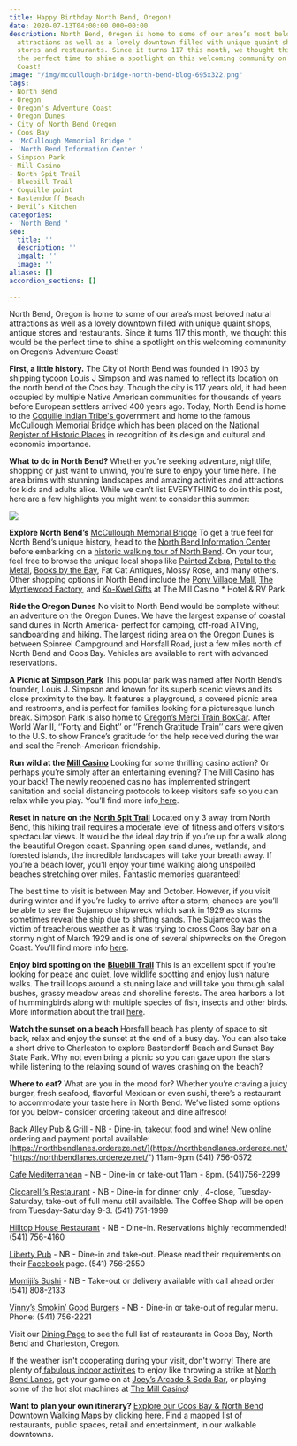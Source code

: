 ```yaml
---
title: Happy Birthday North Bend, Oregon!
date: 2020-07-13T04:00:00.000+00:00
description: North Bend, Oregon is home to some of our area’s most beloved natural
  attractions as well as a lovely downtown filled with unique quaint shops, antique
  stores and restaurants. Since it turns 117 this month, we thought this would be
  the perfect time to shine a spotlight on this welcoming community on Oregon’s Adventure
  Coast!
image: "/img/mccullough-bridge-north-bend-blog-695x322.png"
tags:
- North Bend
- Oregon
- Oregon's Adventure Coast
- Oregon Dunes
- City of North Bend Oregon
- Coos Bay
- 'McCullough Memorial Bridge '
- 'North Bend Information Center '
- Simpson Park
- Mill Casino
- North Spit Trail
- Bluebill Trail
- Coquille point
- Bastendorff Beach
- Devil’s Kitchen
categories:
- 'North Bend '
seo:
  title: ''
  description: ''
  imgalt: ''
  image: ''
aliases: []
accordion_sections: []

---
```

North Bend, Oregon is home to some of our area’s most beloved natural attractions as well as a lovely downtown filled with unique quaint shops, antique stores and restaurants. Since it turns 117 this month, we thought this would be the perfect time to shine a spotlight on this welcoming community on Oregon’s Adventure Coast!

**First, a little history.** The City of North Bend was founded in 1903 by shipping tycoon Louis J Simpson and was named to reflect its location on the north bend of the Coos bay. Though the city is 117 years old, it had been occupied by multiple Native American communities for thousands of years before European settlers arrived 400 years ago. Today, North Bend is home to the [Coquille Indian Tribe's ](https://www.coquilletribe.org/)government and home to the famous [McCullough Memorial Bridge](https://www.tripadvisor.com/Attraction_Review-g51813-d4725395-Reviews-McCullough_Memorial_Bridge-Coos_Bay_Oregon.html) which has been placed on the [National Register of Historic Places](https://en.wikipedia.org/wiki/National_Register_of_Historic_Places) in recognition of its design and cultural and economic importance.

**What to do in North Bend?** Whether you’re seeking adventure, nightlife, shopping or just want to unwind, you’re sure to enjoy your time here. The area brims with stunning landscapes and amazing activities and attractions for kids and adults alike. While we can’t list EVERYTHING to do in this post, here are a few highlights you might want to consider this summer:

![](/img/north-bend-oregon-dunes-blog-695x322.jpg)

**Explore North Bend’s** [McCullough Memorial Bridge](https://www.tripadvisor.com/Attraction_Review-g51813-d4725395-Reviews-McCullough_Memorial_Bridge-Coos_Bay_Oregon.html)
To get a true feel for North Bend’s unique history, head to the [North Bend Information Center](https://www.oregonsadventurecoast.com/contact/) before embarking on a [historic walking tour of North Bend](https://www.oregonsadventurecoast.com/tripideas/historic-walking-tour-of-north-bend/). On your tour, feel free to browse the unique local shops like [Painted Zebra](https://www.facebook.com/paintedzebraboutique), [Petal to the Metal](http://www.petaltothemetalflowers.com/), [Books by the Bay](https://www.facebook.com/Books-By-The-Bay-232314893488700), Fat Cat Antiques, Mossy Rose, and many others. Other shopping options in North Bend include the [Pony Village Mall](http://ponyvm.com/), [The Myrtlewood Factory](http://www.myrtlewood-hauserrvpark.com/index.html), and [Ko-Kwel Gifts](https://www.themillcasino.com/accommodations/ko-kwel-gifts) at The Mill Casino * Hotel & RV Park.

**Ride the Oregon Dunes**
No visit to North Bend would be complete without an adventure on the Oregon Dunes. We have the largest expanse of coastal sand dunes in North America- perfect for camping, off-road ATVing, sandboarding and hiking. The largest riding area on the Oregon Dunes is between Spinreel Campground and Horsfall Road, just a few miles north of North Bend and Coos Bay. Vehicles are available to rent with advanced reservations.

**A Picnic at** [**Simpson Park**](https://kcby.com/news/local/new-playground-at-simpson-park-in-north-bend-its-a-good-place-for-kids) This popular park was named after North Bend’s founder, Louis J. Simpson and known for its superb scenic views and its close proximity to the bay. It features a playground, a covered picnic area and restrooms, and is perfect for families looking for a picturesque lunch break. Simpson Park is also home to [Oregon’s Merci Train BoxCar](http://mercitrain.org/Oregon/). After World War II, ‘’Forty and Eight’’ or ‘’French Gratitude Train’’ cars were given to the U.S. to show France’s gratitude for the help received during the war and seal the French-American friendship.

**Run wild at the** [**Mill Casino**](https://www.themillcasino.com/)
Looking for some thrilling casino action? Or perhaps you’re simply after an entertaining evening? The Mill Casino has your back! The newly reopened casino has implemented stringent sanitation and social distancing protocols to keep visitors safe so you can relax while you play. You’ll find more info[ here](https://www.themillcasino.com/).

**Reset in nature on the** [**North Spit Trail**](https://www.alltrails.com/de/trail/us/oregon/north-spit-trail)
Located only 3 away from North Bend, this hiking trail requires a moderate level of fitness and offers visitors spectacular views. It would be the ideal day trip if you’re up for a walk along the beautiful Oregon coast. Spanning open sand dunes, wetlands, and forested islands, the incredible landscapes will take your breath away. If you’re a beach lover, you’ll enjoy your time walking along unspoiled beaches stretching over miles. Fantastic memories guaranteed!

The best time to visit is between May and October. However, if you visit during winter and if you’re lucky to arrive after a storm, chances are you’ll be able to see the Sujameco shipwreck which sank in 1929 as storms sometimes reveal the ship due to shifting sands. The Sujameco was the victim of treacherous weather as it was trying to cross Coos Bay bar on a stormy night of March 1929 and is one of several shipwrecks on the Oregon Coast. You’ll find more info [here](http://journeywithstevenmichael.blogspot.com/2010/07/sujameco-shipwreck.html).

**Enjoy bird spotting on the** [**Bluebill Trail**](https://www.fs.usda.gov/recarea/siuslaw/recreation/recarea/?recid=71108)
This is an excellent spot if you’re looking for peace and quiet, love wildlife spotting and enjoy lush nature walks. The trail loops around a stunning lake and will take you through salal bushes, grassy meadow areas and shoreline forests. The area harbors a lot of hummingbirds along with multiple species of fish, insects and other birds. More information about the trail [here](https://www.fs.usda.gov/recarea/siuslaw/recarea/?recid=42649).

**Watch the sunset on a beach** Horsfall beach has plenty of space to sit back, relax and enjoy the sunset at the end of a busy day. You can also take a short drive to Charleston to explore Bastendorff Beach and Sunset Bay State Park. Why not even bring a picnic so you can gaze upon the stars while listening to the relaxing sound of waves crashing on the beach?

**Where to eat?**
What are you in the mood for? Whether you’re craving a juicy burger, fresh seafood, flavorful Mexican or even sushi, there’s a restaurant to accommodate your taste here in North Bend. We’ve listed some options for you below- consider ordering takeout and dine alfresco!

[Back Alley Pub & Grill](https://www.facebook.com/BackAlleyPubAndGrill/) - NB - Dine-in, takeout food and wine! New online ordering and payment portal available: [https://northbendlanes.ordereze.net/](https://northbendlanes.ordereze.net/ "https://northbendlanes.ordereze.net/") 11am-9pm (541) 756-0572

[Cafe Mediterranean](https://cafemediterranean.net/) - NB - Dine-in or take-out 11am - 8pm. (541)756-2299

[Ciccarelli’s Restaurant](https://www.facebook.com/Ciccarellis-Restaurant-1006325779561696/) - NB - Dine-in for dinner only , 4-close, Tuesday-Saturday, take-out of full menu still available. The Coffee Shop will be open from Tuesday-Saturday 9-3. (541) 751-1999

[Hilltop House Restaurant](https://www.facebook.com/Hilltop-House-243331465858022/) - NB - Dine-in. Reservations highly recommended! (541) 756-4160

[Liberty Pub](https://www.facebook.com/TheLibertyPub/) - NB - Dine-in and take-out. Please read their requirements on their [Facebook](https://www.facebook.com/TheLibertyPub/) page. (541) 756-2550

[Momiji’s Sushi](https://www.momijiinc.com/north-bend) - NB - Take-out or delivery available with call ahead order (541) 808-2133

[Vinny’s Smokin’ Good Burgers](https://www.facebook.com/vinnyssmokinburgers/) - NB - Dine-in or take-out of regular menu. Phone: (541) 756-2221

Visit our [Dining Page](https://www.oregonsadventurecoast.com/dining/) to see the full list of restaurants in Coos Bay, North Bend and Charleston, Oregon. 

If the weather isn't cooperating during your visit, don't worry! There are plenty of[ fabulous indoor activities](https://www.oregonsadventurecoast.com/blog/2017-01-26-what-are-the-best-indoor-activities-on-oregons-adventure-coast/) to enjoy like throwing a strike at [North Bend Lanes](http://northbendlanes.com/), get your game on at [Joey’s Arcade & Soda Bar](https://www.facebook.com/Joeysarcade2.0/), or playing some of the hot slot machines at [The Mill Casino](http://traveloregon.com/see-do/oregon-heritage/native-american-heritage/the-mill-casino/)! 

**Want to plan your own itinerary?** [Explore our Coos Bay & North Bend Downtown Walking Maps by clicking here.](https://www.oregonsadventurecoast.com/img/walking-map-cbnb.pdf) Find a mapped list of restaurants, public spaces, retail and entertainment, in our walkable downtowns.